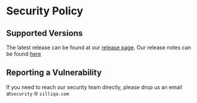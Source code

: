 # Security Policy

## Supported Versions

The latest release can be found at our [release page](https://github.com/Zilliqa/Zilliqa/releases).
Our release notes can be found [here](https://forum.zilliqa.com/t/zilliqa-mainnet-updates)

## Reporting a Vulnerability

If you need to reach our security team directly, please drop us an email at`security` :globe_with_meridians: `zilliqa.com`

